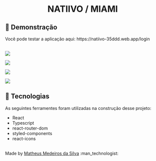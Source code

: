 <h1 align="center">NATIIVO / MIAMI</h1>

## :camera_flash: Demonstração

<p>Você pode testar a aplicação aqui: https://natiivo-35ddd.web.app/login</p>
<br>
<img src='https://github.com/Matheusmeed/real-time-chat/assets/65987506/bcd9125d-688b-4584-b8a8-b6fa13aa4076'></img>
<p> </p>
<img src='https://github.com/Matheusmeed/real-time-chat/assets/65987506/e1c5d843-3930-4097-b958-b2e3138ec41a'></img>
<p> </p>
<img src='https://github.com/Matheusmeed/real-time-chat/assets/65987506/55d9212f-c9f1-47ab-930b-c0923f7a5ff1'></img>
<p> </p>
<img src='https://github.com/Matheusmeed/real-time-chat/assets/65987506/07bb3f30-3dcc-4ead-b132-c125d4f9c484'></img>
<p> </p>

## :rocket: Tecnologias

As seguintes ferramentes foram utilizadas na construção desse projeto:

- React
- Typescript
- react-router-dom
- styled-components
- react-icons

<br>
    Made by <a href='https://www.linkedin.com/in/matheus-medeiros-da-silva-6172b5216/'>Matheus Medeiros da Silva</a> :man_technologist:
